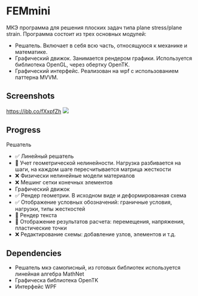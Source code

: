 FEMmini
======
МКЭ программа для решения плоских задач типа plane stress/plane strain.
Программа состоит из трех основных модулей:
- Решатель. Включает в себя всю часть, относящуюся к механике и математике.
- Графический движок. Занимается рендером графики. Используется библиотека OpenGL, через обертку OpenTK.
- Графический интерфейс. Реализован на wpf с использованием паттерна MVVM.

Screenshots
------
https://ibb.co/fXxpfZh
![]([https://image.ibb.co/nt76La/Screenshot_from_2017_02_23_13_26_44.png](https://ibb.co/fXxpfZh))

Progress
------
Решатель
- ✅ Линейный решатель
- 🔄 Учет геометрической нелинейности. Нагрузка разбивается на шаги, на каждом шаге пересчитывается матрица жесткости
- ❌ Физически нелинейные модели материалов
- ❌ Мешинг сетки конечных элементов
- Графический движок
- ✅ Рендер геометрии. В исходном виде и деформированная схема
- ✅ Отображение условных обозначений: граничные условия, нагрузки, типы жесткостей
- 🔄 Рендер текста
- 🔄 Отображение результатов расчета: перемещения, напряжения, пластические точки
- ❌ Редактирование схемы: добавление узлов, элементов и т.д.

Dependencies
------
- Решатель мкэ самописный, из готовых библиотек используется линейная алгебра MathNet
- Графическа библиотека OpenTK
- Интерфейс WPF
